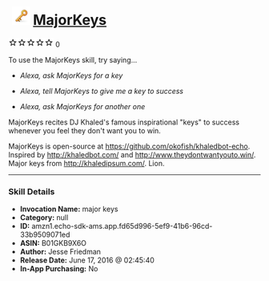 # &nbsp;<img src="skill_icon" alt="MajorKeys icon" width="36"> [MajorKeys](http://alexa.amazon.com/#skills/amzn1.echo-sdk-ams.app.fd65d996-5ef9-41b6-96cd-33b9509071ed)
![0 stars](../../images/ic_star_border_black_18dp_1x.png)![0 stars](../../images/ic_star_border_black_18dp_1x.png)![0 stars](../../images/ic_star_border_black_18dp_1x.png)![0 stars](../../images/ic_star_border_black_18dp_1x.png)![0 stars](../../images/ic_star_border_black_18dp_1x.png) 0

To use the MajorKeys skill, try saying...

* *Alexa, ask MajorKeys for a key*

* *Alexa, tell MajorKeys to give me a key to success*

* *Alexa, ask MajorKeys for another one*

MajorKeys recites DJ Khaled's famous inspirational "keys" to success whenever you feel they don't want you to win.

MajorKeys is open-source at https://github.com/okofish/khaledbot-echo.
Inspired by http://khaledbot.com/ and http://www.theydontwantyouto.win/. Major keys from http://khaledipsum.com/. Lion.

***

### Skill Details

* **Invocation Name:** major keys
* **Category:** null
* **ID:** amzn1.echo-sdk-ams.app.fd65d996-5ef9-41b6-96cd-33b9509071ed
* **ASIN:** B01GKB9X6O
* **Author:** Jesse Friedman
* **Release Date:** June 17, 2016 @ 02:45:40
* **In-App Purchasing:** No
